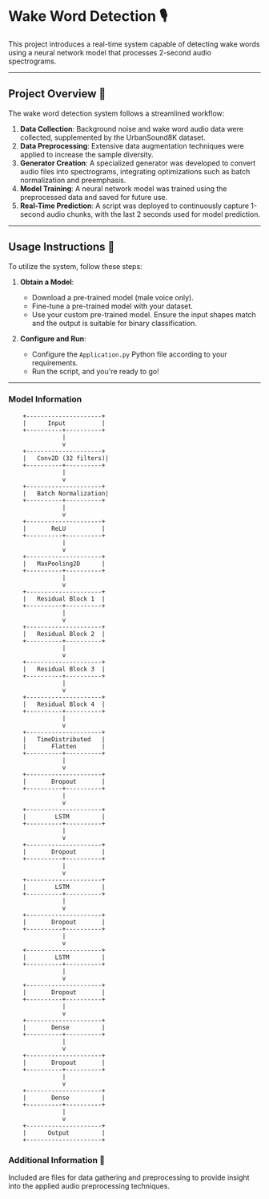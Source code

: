 # Wake Word Detection 🎙️

This project introduces a real-time system capable of detecting wake words using a neural network model that processes 2-second audio spectrograms.

---

## Project Overview 🚀

The wake word detection system follows a streamlined workflow:

1. **Data Collection**: Background noise and wake word audio data were collected, supplemented by the UrbanSound8K dataset.
2. **Data Preprocessing**: Extensive data augmentation techniques were applied to increase the sample diversity.
3. **Generator Creation**: A specialized generator was developed to convert audio files into spectrograms, integrating optimizations such as batch normalization and preemphasis.
4. **Model Training**: A neural network model was trained using the preprocessed data and saved for future use.
5. **Real-Time Prediction**: A script was deployed to continuously capture 1-second audio chunks, with the last 2 seconds used for model prediction.

---

## Usage Instructions 📝

To utilize the system, follow these steps:

1. **Obtain a Model**:

   - Download a pre-trained model (male voice only).
   - Fine-tune a pre-trained model with your dataset.
   - Use your custom pre-trained model. Ensure the input shapes match and the output is suitable for binary classification.

2. **Configure and Run**:
   - Configure the `Application.py` Python file according to your requirements.
   - Run the script, and you're ready to go!

---

### Model Information

```
    +---------------------+
    |      Input          |
    +----------+----------+
               |
               v
    +---------------------+
    |   Conv2D (32 filters)|
    +----------+----------+
               |
               v
    +---------------------+
    |   Batch Normalization|
    +----------+----------+
               |
               v
    +---------------------+
    |       ReLU          |
    +----------+----------+
               |
               v
    +---------------------+
    |   MaxPooling2D      |
    +----------+----------+
               |
               v
    +---------------------+
    |   Residual Block 1  |
    +----------+----------+
               |
               v
    +---------------------+
    |   Residual Block 2  |
    +----------+----------+
               |
               v
    +---------------------+
    |   Residual Block 3  |
    +----------+----------+
               |
               v
    +---------------------+
    |   Residual Block 4  |
    +----------+----------+
               |
               v
    +---------------------+
    |   TimeDistributed   |
    |       Flatten       |
    +----------+----------+
               |
               v
    +---------------------+
    |       Dropout       |
    +----------+----------+
               |
               v
    +---------------------+
    |        LSTM         |
    +----------+----------+
               |
               v
    +---------------------+
    |       Dropout       |
    +----------+----------+
               |
               v
    +---------------------+
    |        LSTM         |
    +----------+----------+
               |
               v
    +---------------------+
    |       Dropout       |
    +----------+----------+
               |
               v
    +---------------------+
    |        LSTM         |
    +----------+----------+
               |
               v
    +---------------------+
    |       Dropout       |
    +----------+----------+
               |
               v
    +---------------------+
    |       Dense         |
    +----------+----------+
               |
               v
    +---------------------+
    |       Dropout       |
    +----------+----------+
               |
               v
    +---------------------+
    |       Dense         |
    +----------+----------+
               |
               v
    +---------------------+
    |      Output         |
    +---------------------+

```

### Additional Information 📄

Included are files for data gathering and preprocessing to provide insight into the applied audio preprocessing techniques.
